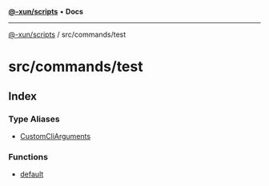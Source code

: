 [**@-xun/scripts**](../../../README.md) • **Docs**

***

[@-xun/scripts](../../../README.md) / src/commands/test

# src/commands/test

## Index

### Type Aliases

- [CustomCliArguments](type-aliases/CustomCliArguments.md)

### Functions

- [default](functions/default.md)
